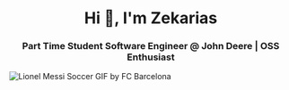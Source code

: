 <h1 align="center">Hi 👋, I'm Zekarias</h1>
<h3 align="center">Part Time Student Software Engineer @ John Deere | OSS Enthusiast</h3>

![Lionel Messi Soccer GIF by FC Barcelona](https://github.com/user-attachments/assets/800a5f97-53fc-4b6b-b3dc-6f864b688b3f)
